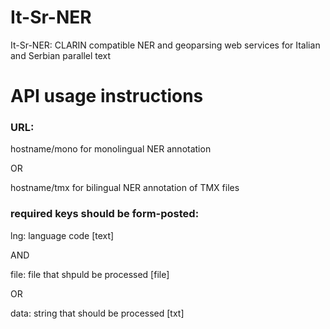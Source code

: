 # It-Sr-NER
It-Sr-NER: CLARIN compatible NER and geoparsing web services  for Italian and Serbian parallel text

# API usage instructions

### URL:
  
hostname/mono for monolingual NER annotation

OR

hostname/tmx for bilingual NER annotation of TMX files

### required keys should be form-posted:
  
   lng: language code [text]
	 
   AND
	 
   file: file that shpuld be processed [file]
	 
   OR
	 
   data: string that should be processed [txt]
  
